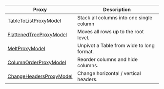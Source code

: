 | Proxy                                                | Description                              |
| -----------------------------------------------------|------------------------------------------|
|[TableToListProxyModel](tabletolistproxymodel.md)     | Stack all columns into one single column |
|[FlattenedTreeProxyModel](flattenedtreeproxymodel.md) | Moves all rows up to the root level.     |
|[MeltProxyModel](meltproxymodel.md)                   |Unpivot a Table from wide to long format. |
|[ColumnOrderProxyModel](columnorderproxymodel.md)     |Reorder columns and hide columns.         |
|[ChangeHeadersProxyModel](changeheadersproxymodel.md) | Change horizontal / vertical headers.    |
